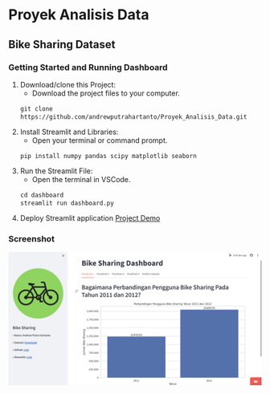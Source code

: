 # Proyek Analisis Data
## Bike Sharing Dataset

### Getting Started and Running Dashboard
1. Download/clone this Project:
    - Download the project files to your computer.
    ```
    git clone https://github.com/andrewputrahartanto/Proyek_Analisis_Data.git
    ```
2. Install Streamlit and Libraries:
    - Open your terminal or command prompt.
    ```
    pip install numpy pandas scipy matplotlib seaborn
    ```
3. Run the Streamlit File:
    - Open the terminal in VSCode.
    ```
    cd dashboard
    streamlit run dashboard.py
    ```
4. Deploy Streamlit application
<a href="https://andrewputrahartanto.streamlit.app/" target="_blank">Project Demo</a>

### Screenshot
![alt text](https://github.com/andrewputrahartanto/Proyek_Analisis_Data/blob/main/Screenshot%20Dashboard.png?raw=true)
